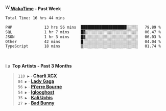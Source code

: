 <img src="https://github.com/dxnter/dxnter/assets/17434202/67b21fa4-d36d-46f9-9dec-f23d976b00ef" alt="WakaTime Logo" width="14" height="18"/><a href="https://wakatime.com/@dxnter" target="_blank"><strong> WakaTime</strong></a><strong> - Past Week</strong>

<!--START_SECTION:waka-->

```txt
Total Time: 16 hrs 44 mins

PHP              13 hrs 56 mins  ████████████████████░░░░░   79.89 %
SQL              1 hr 7 mins     █▓░░░░░░░░░░░░░░░░░░░░░░░   06.47 %
JSON             1 hr 3 mins     █▓░░░░░░░░░░░░░░░░░░░░░░░   06.03 %
Other            42 mins         █░░░░░░░░░░░░░░░░░░░░░░░░   04.04 %
TypeScript       18 mins         ▒░░░░░░░░░░░░░░░░░░░░░░░░   01.74 %
```

<!--END_SECTION:waka-->

<br/>

<!--START_LASTFM_ARTISTS:{"period": "3month", "rows": 6}-->
<a href="https://last.fm" target="_blank"><img src="https://user-images.githubusercontent.com/17434202/215290617-e793598d-d7c9-428f-9975-156db1ba89cc.svg" alt="Last.fm Logo" width="18" height="13"/></a> **Top Artists - Past 3 Months**

> `110 ▶️` ∙ **[Charli XCX](https://www.last.fm/music/Charli+XCX)**<br/>
> `84 ▶️` ∙ **[Lady Gaga](https://www.last.fm/music/Lady+Gaga)**<br/>
> `56 ▶️` ∙ **[Pi’erre Bourne](https://www.last.fm/music/Pi%E2%80%99erre+Bourne)**<br/>
> `54 ▶️` ∙ **[Iglooghost](https://www.last.fm/music/Iglooghost)**<br/>
> `35 ▶️` ∙ **[Kali Uchis](https://www.last.fm/music/Kali+Uchis)**<br/>
> `27 ▶️` ∙ **[Bad Bunny](https://www.last.fm/music/Bad+Bunny)**<br/>
<!--END_LASTFM_ARTISTS-->
